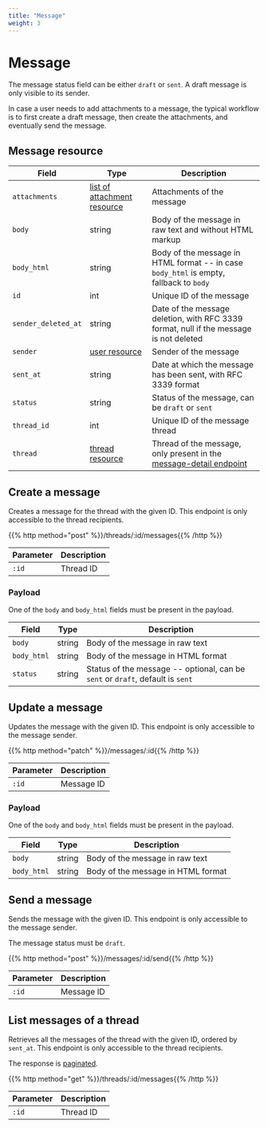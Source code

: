 ```yaml
---
title: "Message"
weight: 3
---
```


# Message

The message status field can be either `draft` or `sent`. A draft message is only visible to its sender.

In case a user needs to add attachments to a message, the typical workflow is to first create a draft message, then create the attachments, and eventually send the message.

## Message resource

| Field               | Type                                       | Description                                                                               |
| ------------------- | ------------------------------------------ | ----------------------------------------------------------------------------------------- |
| `attachments`       | [list of attachment resource](#attachment) | Attachments of the message                                                                |
| `body`              | string                                     | Body of the message in raw text and without HTML markup                                   |
| `body_html`         | string                                     | Body of the message in HTML format -- in case `body_html` is empty, fallback to `body`    |
| `id`                | int                                        | Unique ID of the message                                                                  |
| `sender_deleted_at` | string                                     | Date of the message deletion, with RFC 3339 format, null if the message is not deleted    |
| `sender`            | [user resource](#user)                     | Sender of the message                                                                     |
| `sent_at`           | string                                     | Date at which the message has been sent, with RFC 3339 format                             |
| `status`            | string                                     | Status of the message, can be `draft` or `sent`                                           |
| `thread_id`         | int                                        | Unique ID of the message thread                                                           |
| `thread`            | [thread resource](#thread)                 | Thread of the message, only present in the [message-detail endpoint](#retrieve-a-message) |

## Create a message

Creates a message for the thread with the given ID. This endpoint is only accessible to the thread recipients.

{{% http method="post" %}}/threads/:id/messages{{% /http %}}

| Parameter | Description |
| --------- | ----------- |
| `:id`     | Thread ID   |

### Payload

One of the `body` and `body_html` fields must be present in the payload.

| Field       | Type   | Description                                                                    |
| ----------- | ------ | ------------------------------------------------------------------------------ |
| `body`      | string | Body of the message in raw text                                                |
| `body_html` | string | Body of the message in HTML format                                             |
| `status`    | string | Status of the message -- optional, can be `sent` or `draft`, default is `sent` |

## Update a message

Updates the message with the given ID. This endpoint is only accessible to the message sender.

{{% http method="patch" %}}/messages/:id{{% /http %}}

| Parameter | Description |
| --------- | ----------- |
| `:id`     | Message ID  |

### Payload

One of the `body` and `body_html` fields must be present in the payload.

| Field       | Type   | Description                        |
| ----------- | ------ | ---------------------------------- |
| `body`      | string | Body of the message in raw text    |
| `body_html` | string | Body of the message in HTML format |

## Send a message

Sends the message with the given ID. This endpoint is only accessible to the message sender.

The message status must be `draft`.

{{% http method="post" %}}/messages/:id/send{{% /http %}}

| Parameter | Description |
| --------- | ----------- |
| `:id`     | Message ID  |

## List messages of a thread

Retrieves all the messages of the thread with the given ID, ordered by `sent_at`. This endpoint is only accessible to the thread recipients.

The response is [paginated](#pagination).

{{% http method="get" %}}/threads/:id/messages{{% /http %}}

| Parameter | Description |
| --------- | ----------- |
| `:id`     | Thread ID   |
